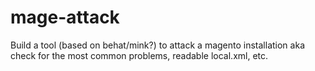 mage-attack
===========

Build a tool (based on behat/mink?) to attack a magento installation aka check for the most common problems, readable local.xml, etc.